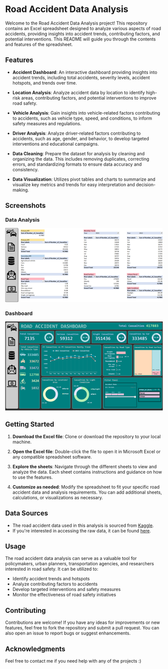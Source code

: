 # Road Accident Data Analysis

Welcome to the Road Accident Data Analysis project! This repository contains an Excel spreadsheet designed to analyze various aspects of road accidents, providing insights into accident trends, contributing factors, and potential interventions. This README will guide you through the contents and features of the spreadsheet.

## Features
- **Accident Dashboard**: An interactive dashboard providing insights into accident trends, including total accidents, severity levels, accident hotspots, and trends over time.
  
- **Location Analysis**: Analyze accident data by location to identify high-risk areas, contributing factors, and potential interventions to improve road safety.
  
- **Vehicle Analysis**: Gain insights into vehicle-related factors contributing to accidents, such as vehicle type, speed, and conditions, to inform safety measures and regulations.
  
- **Driver Analysis**: Analyze driver-related factors contributing to accidents, such as age, gender, and behavior, to develop targeted interventions and educational campaigns.

- **Data Cleaning**: Prepare the dataset for analysis by cleaning and organizing the data. This includes removing duplicates, correcting errors, and standardizing formats to ensure data accuracy and consistency.
  
- **Data Visualization**: Utilizes pivot tables and charts to summarize and visualize key metrics and trends for easy interpretation and decision-making.

## Screenshots
### Data Analysis
![Data Analysis](https://github.com/kunal9960/Road_Accident_Data_Analysis/blob/main/Data%20Analysis.png)

### Dashboard
![Dashboard](https://github.com/kunal9960/Road_Accident_Data_Analysis/blob/main/Dashboard.png)


## Getting Started
1. **Download the Excel file**: Clone or download the repository to your local machine.
   
2. **Open the Excel file**: Double-click the file to open it in Microsoft Excel or any compatible spreadsheet software.
   
3. **Explore the sheets**: Navigate through the different sheets to view and analyze the data. Each sheet contains instructions and guidance on how to use the features.
   
4. **Customize as needed**: Modify the spreadsheet to fit your specific road accident data and analysis requirements. You can add additional sheets, calculations, or visualizations as necessary.

## Data Sources
- The road accident data used in this analysis is sourced from [Kaggle](https://www.kaggle.com/).
- If you're interested in accessing the raw data, it can be found [here](https://drive.google.com/file/d/1R_uaoZL18nRbqC_MULVne90h3SdRbAyn/view?pli=1).

## Usage
The road accident data analysis can serve as a valuable tool for policymakers, urban planners, transportation agencies, and researchers interested in road safety. It can be utilized to:
- Identify accident trends and hotspots
- Analyze contributing factors to accidents
- Develop targeted interventions and safety measures
- Monitor the effectiveness of road safety initiatives

## Contributing
Contributions are welcome! If you have any ideas for improvements or new features, feel free to fork the repository and submit a pull request. You can also open an issue to report bugs or suggest enhancements.

## Acknowledgments
Feel free to contact me if you need help with any of the projects :)

